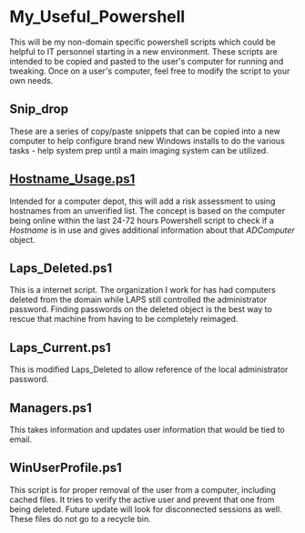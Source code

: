 # My_Useful_Powershell
This will be my non-domain specific powershell scripts which could be helpful to IT personnel starting in a new environment. These scripts are intended to be copied and pasted to the user's computer for running and tweaking. Once on a user's computer, feel free to modify the script to your own needs.  

## Snip_drop
These are a series of copy/paste snippets that can be copied into a new computer to help configure brand new Windows installs to do the various tasks - help system prep until a main imaging system can be utilized. 

## [Hostname_Usage.ps1](https://github.com/Rvolvr/My_Useful_Powershell/blob/main/hostname_used.ps1)
Intended for a computer depot, this will add a risk assessment to using hostnames from an unverified list. The concept is based on the computer being online within the last 24-72 hours Powershell script to check if a _Hostname_ is in use and gives additional information about that _ADComputer_ object.

## Laps_Deleted.ps1
This is a internet script. The organization I work for has had computers deleted from the domain while LAPS still controlled the administrator password. Finding passwords on the deleted object is the best way to rescue that machine from having to be completely reimaged. 

## Laps_Current.ps1
This is modified Laps_Deleted to allow reference of the local administrator password.

## Managers.ps1
This takes information and updates user information that would be tied to email. 

## WinUserProfile.ps1
This script is for proper removal of the user from a computer, including cached files. It tries to verify the active user and prevent that one from being deleted. Future update will look for disconnected sessions as well. These files do not go to a recycle bin. 


